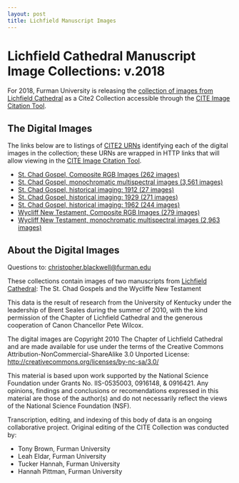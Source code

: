 ```yaml
---
layout: post
title: Lichfield Manuscript Images
---
```


# Lichfield Cathedral Manuscript Image Collections: v.2018  

For 2018, Furman University is releasing the [collection of images from Lichfield Cathedral](2016-05-12-chad.markdown) as a Cite2 Collection accessible through the [CITE Image Citation Tool](http://www.homermultitext.org/ict2/?urn=urn:cite2:fufolio:wycliff_rgb.2018:W001r).

## The Digital Images

The links below are to listings of [CITE2 URNs]() identifying each of the digital images in the collection; these URNs are wrapped in HTTP links that will allow viewing in the [CITE Image Citation Tool](http://www.homermultitext.org/ict2/?urn=urn:cite2:fufolio:wycliff_rgb.2018:W001r).

- [St. Chad Gospel, Composite RGB Images (262 images)](FileListing/chad1912.markdown)
- [St. Chad Gospel, monochromatic multispectral images (3,561 images)]()
- [St. Chad Gospel, historical imaging: 1912 (27 images)]()
- [St. Chad Gospel, historical imaging: 1929 (271 images)]()
- [St. Chad Gospel, historical imaging: 1962 (244 images)]()
- [Wycliff New Testament, Composite RGB Images (279 images)]()
- [Wycliff New Testament, monochromatic multispectral images (2,963 images)]()


## About the Digital Images

Questions to: christopher.blackwell@furman.edu

These collections contain images of two manuscripts from [Lichfield Cathedral](www.lichfield-cathedral.org): The St. Chad Gospels and the Wycliffe New Testament

This data is the result of research from the University of Kentucky under the leadership of Brent Seales during the summer of 2010, with the kind permission of the Chapter of Lichfield Cathedral and the generous cooperation of Canon Chancellor Pete Wilcox.

The digital images are Copyright 2010 The Chapter of Lichfield Cathedral and are made available for use under the terms of the Creative Commons Attribution-NonCommercial-ShareAlike 3.0 Unported License: http://creativecommons.org/licenses/by-nc-sa/3.0/

This material is based upon work supported by the National Science Foundation under Grants No. IIS-0535003, 0916148, & 0916421. Any opinions, findings and conclusions or recomendations expressed in this material are those of the author(s) and do not necessarily reflect the views of the National Science Foundation (NSF).

Transcription, editing, and indexing of this body of data is
an ongoing collaborative project. Original editing of the CITE Collection was conducted by:

- Tony Brown, Furman University
- Leah Eldar, Furman University
- Tucker Hannah, Furman University
- Hannah Pittman, Furman University